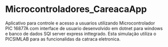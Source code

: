 # Microcontroladores_CareacaApp
Aplicativo para controle e acesso a usuarios utilizando Microcontrolador PIC 16877A com interface de usuario desenvolvido em dotnet para windows e banco de dados SQl server express inttegrado. Esta simulação utiliza o PICSIMLAB para as funcionalidas da catraca eletronica.
